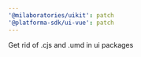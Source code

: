 ```yaml
---
'@milaboratories/uikit': patch
'@platforma-sdk/ui-vue': patch
---
```


Get rid of .cjs and .umd in ui packages
